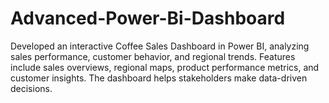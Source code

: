# Advanced-Power-Bi-Dashboard
Developed an interactive Coffee Sales Dashboard in Power BI, analyzing sales performance, customer behavior, and regional trends. Features include sales overviews, regional maps, product performance metrics, and customer insights. The dashboard helps stakeholders make data-driven decisions.
